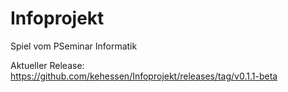 # Infoprojekt
Spiel vom PSeminar Informatik

Aktueller Release: https://github.com/kehessen/Infoprojekt/releases/tag/v0.1.1-beta
